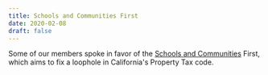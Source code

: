 ```yaml
---
title: Schools and Communities First
date: 2020-02-08
draft: false
---
```


Some of our members spoke in favor of the [Schools and Communities] First, which
aims to fix a loophole in California's Property Tax code.

[Schools and Communities]:https://www.schoolsandcommunitiesfirst.org/